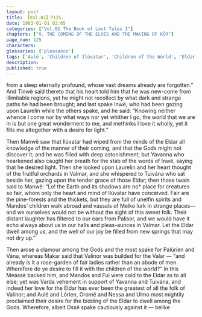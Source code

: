 ```yaml
---
layout: post
title: 【Vol.01】P125.
date: 1983-01-01 02:05
categories: ["Vol.01 The Book of Lost Tales I"]
chapters: ["V. THE COMING OF THE ELVES AND THE MAKING OF KÔR"]
page_num: 125
characters: 
glossaries: ['pleasance']
tags: ['Aulë', 'Children of Ilúvatar', 'Children of the World', 'Eldar', 'unelfin', 'Finwë Nólemë', 'Fui', 'Ilúvatar', 'Inwë', 'Laurelin', 'Lórien', 'Makar', 'Mandos', 'children of Mandos', 'Manwë', 'Meássë', 'Melko', 'Nessa', 'Nornorë', 'Oromë', 'Ossë', 'Palisor', 'Palúrien', 'Tuivána', 'Tinwë', 'Ulmo']
description: 
published: true
---
```


<p style="text-indent: 0;">
from a sleep eternally profound, whose vast dreams already are forgotten.” And Tinwë said thereto that his heart told him that he was new-come from illimitable regions, yet he might not recollect by what dark and strange paths he had been brought; and last spake Inwë, who had been gazing upon Laurelin while the others spake, and he said: “Knowing neither whence I come nor by what ways nor yet whither I go, the world that we are in is but one great wonderment to me, and methinks I love it wholly, yet it fills me altogether with a desire for light.”
</p>

Then Manwë saw that Ilúvatar had wiped from the minds of the Eldar all knowledge of the manner of their coming, and that the Gods might not discover it; and he was filled with deep astonishment; but Yavanna who hearkened also caught her breath for the stab of the words of Inwë, saying that he desired light. Then she looked upon Laurelin and her heart thought of the fruitful orchards in Valmar, and she whispered to Tuivána who sat beside her, gazing upon the tender grace of those Eldar; then those twain said to Manwë: “Lo! the Earth and its shadows are no* place for creatures so fair, whom only the heart and mind of Ilúvatar have conceived. Fair are the pine-forests and the thickets, but they are full of unelfin spirits and Mandos’ children walk abroad and vassals of Melko lurk in strange places—and we ourselves would not be without the sight of this sweet folk. Their distant laughter has filtered to our ears from Palisor, and we would have it echo always about us in our halls and pleas-aunces in Valmar. Let the Eldar dwell among us, and the well of our joy be filled from new springs that may not dry up.”

Then arose a clamour among the Gods and the most spake for Palúrien and Vána, whereas Makar said that Valinor was builded for the Valar — “and already is it a rose-garden of fair ladies rather than an abode of men. Wherefore do ye desire to fill it with the children of the world?” In this Meássë backed him, and Mandos and Fui were cold to the Eldar as to all else; yet was Varda vehement in support of Yavanna and Tuivána, and indeed her love for the Eldar has ever been the greatest of all the folk of Valinor; and Aulë and Lórien, Oromë and Nessa and Ulmo most mightily proclaimed their desire for the bidding of the Eldar to dwell among the Gods. Wherefore, albeit Ossë spake cautiously against it — belike


